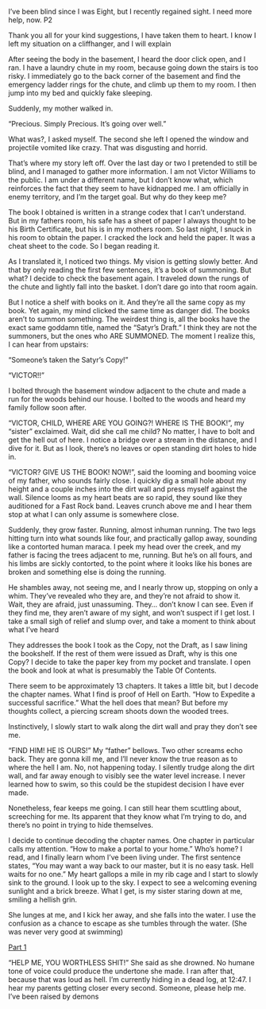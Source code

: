I’ve been blind since I was Eight, but I recently regained sight. I need more help, now. P2

Thank you all for your kind suggestions, I have taken them to heart. I know I left my situation on a cliffhanger, and I will explain

After seeing the body in the basement, I heard the door click open, and I ran. I have a laundry chute in my room, because going down the stairs is too risky. I immediately go to the back corner of the basement and find the emergency ladder rings for the chute, and climb up them to my room. I then jump into my bed and quickly fake sleeping.

Suddenly, my mother walked in.

“Precious. Simply Precious. It’s going over well.”

What was?, I asked myself. The second she left I opened the window and projectile vomited like crazy. That was disgusting and horrid. 

That’s where my story left off. Over the last day or two I pretended to still be blind, and I managed to gather more information. I am not Victor Williams to the public. I am under a different name, but I don’t know what, which reinforces the fact that they seem to have kidnapped me. I am officially in enemy territory, and I’m the target goal. But why do they keep me? 

The book I obtained is written in a strange codex that I can’t understand. But in my fathers room, his safe has a sheet of paper I always thought to be his Birth Certificate, but his is in my mothers room. So last night, I snuck in his room to obtain the paper. I cracked the lock and held the paper. It was a cheat sheet to the code. So I began reading it. 

As I translated it, I noticed two things. My vision is getting slowly better. And that by only reading the first few sentences, it’s a book of summoning. But what? I decide to check the basement again. I traveled down the rungs of the chute and lightly fall into the basket. I don’t dare go into that room again. 

But I notice a shelf with books on it. And they’re all the same copy as my book. Yet again, my mind clicked the same time as danger did. The books aren’t to summon something. The weirdest thing is, all the books have the exact same goddamn title, named the “Satyr’s Draft.” I think they are not the summoners, but the ones who ARE SUMMONED. The moment I realize this, I can hear from upstairs:

“Someone’s taken the Satyr’s Copy!”

“VICTOR!!”

I bolted through the basement window adjacent to the chute and made a run for the woods behind our house. I bolted to the woods and heard my family follow soon after.

“VICTOR, CHILD, WHERE ARE YOU GOING?! WHERE IS THE BOOK!”, my “sister” exclaimed. Wait, did she call me child? No matter, I have to bolt and get the hell out of here. I notice a bridge over a stream in the distance, and I dive for it. But as I look, there’s no leaves or open standing dirt holes to hide in.

“VICTOR? GIVE US THE BOOK! NOW!”, said the looming and booming voice of my father, who sounds fairly close. I quickly dig a small hole about my height and a couple inches into the dirt wall and press myself against the wall. Silence looms as my heart beats are so rapid, they sound like they auditioned for a Fast Rock band. Leaves crunch above me and I hear them stop at what I can only assume is somewhere close. 


Suddenly, they grow faster. Running, almost inhuman running. The two legs hitting turn into what sounds like four, and practically gallop away, sounding like a contorted human maraca. I peek my head over the creek, and my father is facing the trees adjacent to me, running. But he’s on all fours, and his limbs are sickly contorted, to the point where it looks like his bones are broken and something else is doing the running. 

He shambles away, not seeing me, and I nearly throw up, stopping on only a whim. They’ve revealed who they are, and they’re not afraid to show it. Wait, they are afraid, just unassuming. They… don’t know I can see. Even if they find me, they aren’t aware of my sight, and won’t suspect if I get lost. I take a small sigh of relief and slump over, and take a moment to think about what I’ve heard

They addresses the book I took as the Copy, not the Draft, as I saw lining the bookshelf. If the rest of them were issued as Draft, why is this one Copy? I decide to take the paper key from my pocket and translate. I open the book and look at what is presumably the Table Of Contents. 

There seem to be approximately 13 chapters. It takes a little bit, but I decode the chapter names. What I find is proof of Hell on Earth. “How to Expedite a successful sacrifice.” What the hell does that mean? But before my thoughts collect, a piercing scream shoots down the wooded trees. 

Instinctively, I slowly start to walk along the dirt wall and pray they don’t see me.

“FIND HIM! HE IS OURS!” My “father” bellows. Two other screams echo back. They are gonna kill me, and I’ll never know the true reason as to where the hell I am. No, not happening today. I silently trudge along the dirt wall, and far away enough to visibly see the water level increase. I never learned how to swim, so this could be the stupidest decision I have ever made. 


Nonetheless, fear keeps me going. I can still hear them scuttling about, screeching for me. Its apparent that they know what I’m trying to do, and there’s no point in trying to hide themselves. 

I decide to continue decoding the chapter names. One chapter in particular calls my attention. “How to make a portal to your home.” Who’s home? I read, and I finally learn whom I’ve been living under. The first sentence states, “You may want a way back to our master, but it is no easy task. Hell waits for no one.” My heart gallops a mile in my rib cage and I start to slowly sink to the ground. I look up to the sky. I expect to see a welcoming evening sunlight and a brick breeze. What I get, is my sister staring down at me, smiling a hellish grin.  

She lunges at me, and I kick her away, and she falls into the water. I use the confusion as a chance to escape as she tumbles through the water. (She was never very good at swimming) 




[Part 1](https://www.reddit.com/r/nosleep/comments/x6w080/ive_been_blind_since_i_was_8_ive_recently/?utm_source=share&utm_medium=ios_app&utm_name=iossmf)


“HELP ME, YOU WORTHLESS SHIT!”
She said as she drowned. No humane tone of voice could produce the undertone she made. I ran after that, because that was loud as hell. I’m currently hiding in a dead log, at 12:47. I hear my parents getting closer every second. Someone, please help me. I’ve been raised by demons